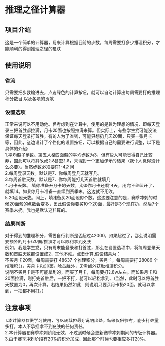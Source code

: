 # 推理之径计算器
## 项目介绍
 这是一个简单的计算器，用来计算根据目前的步数，每周需要打多少推理积分，才能顺利的得到推理之径的皮肤
## 使用说明
### 省流
 只需要把步数输进去，点击绿色的计算按钮，就可以自动计算出每周需要打的推理积分数目,以及各项的贡献
### 设置选项
 正常来说可以不用动他。但考虑到在计算中，使用的是较为理想的情况，即每天登录三把首胜都拉满，月卡20面也按照拉满来算。但实际上，有些学生党可能没法保证每天登录打首胜，有的人为了省钱，可能只想扔几天20面，只买一张月卡等，因此，这边设计了个性化的设置按钮，可以根据自己的需要进行调整，以下是具体的介绍:<br>
 1.平均骰子步数。第五人格四面骰的平均步数为3，但有些人可能觉得自己比较非，因此可以将其改成2.8甚至2.5，来得到一个更加保守的结果（我个人觉得没什么必要）。当然步数必须要在1-4之间<br>
 2.每周登录天数。默认是7，你每周登几天就写几。<br>
 3.每周首胜天数。默认是7，你每周能打几天首胜就填几<br>
 4.月卡天数。 填你准备开月卡的天数，比如你月卡还剩14天，用完不继续开了，就填14。如果你月卡准备一直续到赛季末。这边就不用改。<br>
 5.20面骰天数。同上，填准备买20面骰的个数。这边要注意的是，赛季冲刺的时候20面骰的点数会变多，因此假设你要买10个20面，最好是3个现在扔，然后7个赛季末扔。我也是默认这样算的。<br>
### 结果判断
 对于得到的推理积分，需要自行判断是否超过42000，如果超过了，那么说明需要额外的月卡/20面/推演才可以顺利拿到皮肤<br>
 例如，我是学生党，只有周末能登录和打首胜，那么在设置选项中，将每周登录天数和首胜天数都设置成2，其他不动。点击计算,假设结果为：<br>
 不买月卡20面，每周需要打 48637 个推理积分，买月卡，每周需要打 28086 个推理积分，买月卡和20面，除首胜外，无需额外获取推理积分。<br>
 说明不买月卡是不可能拿到的，而买了月卡，每周要打2.8w左右。而如果月卡和20面拉满，则打完首胜后，一把不打，就可以轻松拿到。（当然，此时可以将首胜天数置为0，再次计算。若结果仍然如此，则说明只要买月卡扔20面，就可以拿到，一把都不用打。）
 ## 注意事项
 1.本计算器仅供学习使用，可以转载但最好说明出处。结果仅供参考，能多打尽量多打，本人不承担拿不到皮肤的任何责任。<br>
 2.本计算器在赛季冲刺阶段无效，不过到时候会更新赛季冲刺期间的专版计算器。<br>
 3.由于赛季冲刺阶段有20%的积分加成，因此那个时候也要相应多打20%。

